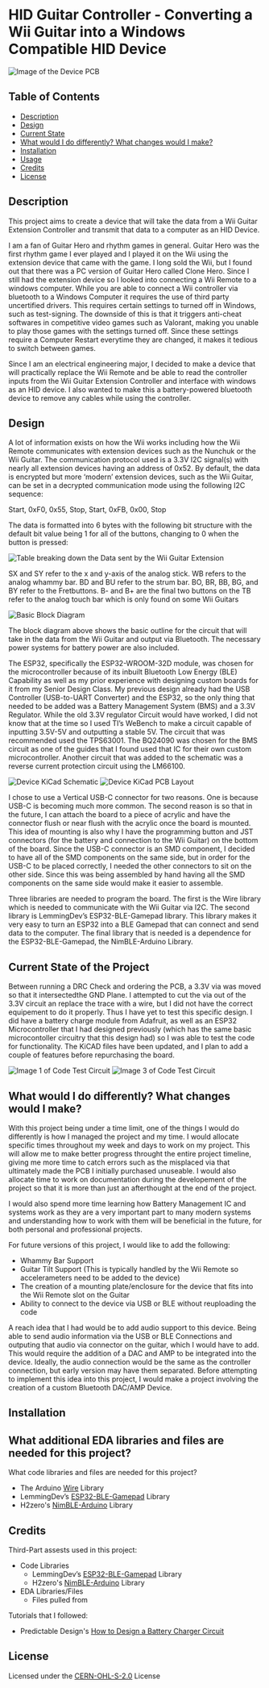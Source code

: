 # HID Guitar Controller - Converting a Wii Guitar into a Windows Compatible HID Device

![Image of the Device PCB]()	<!-- Add image of the PCB -->

## Table of Contents

- [Description](#description)
- [Design](#design)
- [Current State](#current-state-of-the-project)
- [What would I do differently? What changes would I make?](#what-would-i-do-differently-what-changes-would-i-make)
- [Installation](#installation) <!-- Should I have Installation and Usage above or below the Design, Current State, Changes, etc? -->
- [Usage](#usage)
- [Credits](#credits)
- [License](#license)

## Description

This project aims to create a device that will take the data from a Wii Guitar Extension Controller and transmit that data to a computer as an HID Device. 

I am a fan of Guitar Hero and rhythm games in general. Guitar Hero was the first rhythm game I ever played and I played it on the Wii using the extension device that came with the game. I long sold the Wii, but I found out that there was a PC version of Guitar Hero called Clone Hero. Since I still had the extension device so I looked into connecting a Wii Remote to a windows computer. While you are able to connect a Wii controller via bluetooth to a Windows Computer it requires the use of third party uncertified drivers. This requires certain settings to turned off in Windows, such as test-signing. The downside of this is that it triggers anti-cheat softwares in competitive video games such as Valorant, making you unable to play those games with the settings turned off. Since these settings require a Computer Restart everytime they are changed, it makes it tedious to switch between games. 

Since I am an electrical engineering major, I decided to make a device that will practically replace the Wii Remote and be able to read the controller inputs from the Wii Guitar Extension Controller and interface with windows as an HID device. I also wanted to make this a battery-powered bluetooth device to remove any cables while using the controller. 

## Design

A lot of information exists on how the Wii works including how the Wii Remote communicates with extension devices such as the Nunchuk or the Wii Guitar. The communication protocol used is a 3.3V I2C signal(s) with nearly all extension devices having an address of 0x52. By default, the data is encrypted but more ‘modern’ extension devices, such as the Wii Guitar, can be set in a decrypted communication mode using the following I2C sequence:

Start, 0xF0, 0x55, Stop, Start, 0xFB, 0x00, Stop

The data is formatted into 6 bytes with the following bit structure with the default bit value being 1 for all of the buttons, changing to 0 when the button is pressed:

![Table breaking down the Data sent by the Wii Guitar Extension](assests/Wii%20Guitar%20Data.png)

SX and SY refer to the x and y-axis of the analog stick. 
WB refers to the analog whammy bar. 
BD and BU refer to the strum bar. 
BO, BR, BB, BG, and BY refer to the Fretbuttons.
B- and B+ are the final two buttons on the 
TB refer to the analog touch bar which is only found on some Wii Guitars

![Basic Block Diagram](assests/Wii%20Guitar%20Converter.drawio.png)

The block diagram above shows the basic outline for the circuit that will take in the data from the Wii Guitar and output via Bluetooth. The necessary power systems for battery power are also included. 

The ESP32, specifically the ESP32-WROOM-32D module, was chosen for the microcontroller because of its inbuilt Bluetooth Low Energy (BLE) Capability as well as my prior experience with designing custom boards for it from my Senior Design Class. My previous design already had the USB Controller (USB-to-UART Converter) and the ESP32, so the only thing that needed to be added was a Battery Management System (BMS) and a 3.3V Regulator. While the old 3.3V regulator Circuit would have worked, I did not know that at the time so I used TI’s WeBench to make a circuit capable of inputting 3.5V-5V and outputting a stable 5V. The circuit that was recommended used the TPS63001. The BQ24090 was chosen for the BMS circuit as one of the guides that I found used that IC for their own custom microcontroller. Another circuit that was added to the schematic was a reverse current protection circuit using the LM66100.

![Device KiCad Schematic](assests/Wii%20Guitar%20Schematic.png)
![Device KiCad PCB Layout](assests/WiiGuitarPCB.png)

I chose to use a Vertical USB-C connector for two reasons. One is because USB-C is becoming much more common. The second reason is so that in the future, I can attach the board to a piece of acrylic and have the connector flush or near flush with the acrylic once the board is mounted. This idea of mounting is also why I have the programming button and JST connectors (for the battery and connection to the Wii Guitar) on the bottom of the board. Since the USB-C connector is an SMD component, I decided to have all of the SMD components on the same side, but in order for the USB-C to be placed correctly, I needed the other connectors to sit on the other side. Since this was being assembled by hand having all the SMD components on the same side would make it easier to assemble. 

Three libraries are needed to program the board. The first is the Wire library which is needed to communicate with the Wii Guitar via I2C. The second library is LemmingDev’s ESP32-BLE-Gamepad library. This library makes it very easy to turn an ESP32 into a BLE Gamepad that can connect and send data to the computer. The final library that is needed is a dependence for the ESP32-BLE-Gamepad, the NimBLE-Arduino Library. 

## Current State of the Project

Between running a DRC Check and ordering the PCB, a 3.3V via was moved so that it intersectedthe GND Plane. I attempted to cut the via out of the 3.3V circuit an replace the trace with a wire, but I did not have the correct equipement to do it properly. Thus I have yet to test this specific design. I did have a battery charge module from Adafruit, as well as an ESP32 Microcontroller that I had designed previously (which has the same basic microcontoller circuitry that this design had) so I was able to test the code for functionality. The KiCAD files have been updated, and I plan to add a couple of features before repurchasing the board. 

![Image 1 of Code Test Circuit](assests/CodeTest1.jpg)
![Image 3 of Code Test Circuit](assests/CodeTest3.jpg)

## What would I do differently? What changes would I make?

With this project being under a time limit, one of the things I would do differently is how I managed the project and my time. I would allocate specific times throughout my week and days to work on my project. This will allow me to make better progress throught the entire project timeline, giving me more time to catch errors such as the misplaced via that ultimately made the PCB I initially purchased unuseable. I would also allocate time to work on documentation during the developement of the project so that it is more than just an afterthought at the end of the project. 

I would also spend more time learning how Battery Management IC and systems work as they are a very important part to many modern systems and understanding how to work with them will be beneficial in the future, for both personal and professional projects. 

For future versions of this project, I would like to add the following:
- Whammy Bar Support
- Guitar Tilt Support (This is typically handled by the Wii Remote so accelerameters need to be added to the device)
- The creation of a mounting plate/enclosure for the device that fits into the Wii Remote slot on the Guitar
- Ability to connect to the device via USB or BLE without reuploading the code

A reach idea that I had would be to add audio support to this device. Being able to send audio information via the USB or BLE Connections and outputing that audio via connector on the guitar, which I would have to add. This would require the addition of a DAC and AMP to be integrated into the device. Ideally, the audio connection would be the same as the controller connection, but early version may have them separated. Before attempting to implement this idea into this project, I would make a project involving the creation of a custom Bluetooth DAC/AMP Device. 

## Installation

What additional EDA libraries and files are needed for this project?
- 

What code libraries and files are needed for this project?
- The Arduino [Wire](https://www.arduino.cc/reference/en/language/functions/communication/wire/) Library
- LemmingDev’s [ESP32-BLE-Gamepad](https://github.com/lemmingDev/ESP32-BLE-Gamepad) Library
- H2zero's [NimBLE-Arduino](https://github.com/h2zero/NimBLE-Arduino/releases/tag/1.4.1) Library

<!--

## Usage


## Features

If your project has a lot of features, list them here.

## Tests

-->

## Credits

Third-Part assests used in this project:
- Code Libraries
  - LemmingDev’s [ESP32-BLE-Gamepad](https://github.com/lemmingDev/ESP32-BLE-Gamepad) Library
  - H2zero's [NimBLE-Arduino](https://github.com/h2zero/NimBLE-Arduino/releases/tag/1.4.1) Library
- EDA Libraries/Files
  - Files pulled from []()

Tutorials that I followed:
- Predictable Design's [How to Design a Battery Charger Circuit](https://www.youtube.com/watch?v=XBKOkvwgwNw)

## License

Licensed under the [CERN-OHL-S-2.0](LICENSE.txt) License